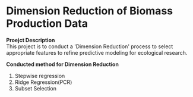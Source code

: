 # Dimension Reduction of Biomass Production Data

**Proejct Description** <br>
This project is to conduct a 'Dimension Reduction' process to select appropriate features to refine predictive modeling for ecological research.

**Conducted method for Dimension Reduction** <br>
1. Stepwise regression <br>
2. Ridge Regression(PCR) <br>
3. Subset Selection 

